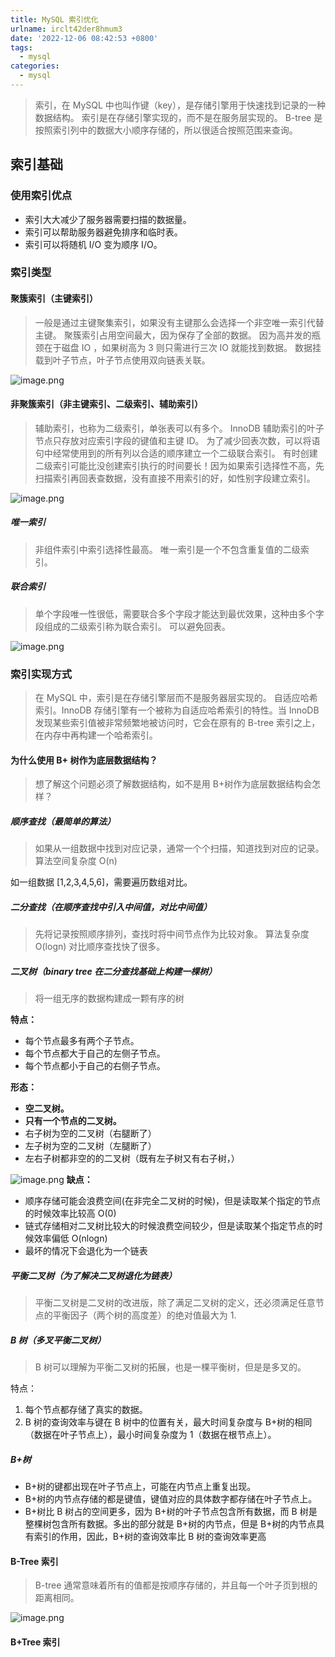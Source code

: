 ```yaml
---
title: MySQL 索引优化
urlname: irclt42der8hmum3
date: '2022-12-06 08:42:53 +0800'
tags:
  - mysql
categories:
  - mysql
---
```


> 索引，在 MySQL 中也叫作键（key），是存储引擎用于快速找到记录的一种数据结构。
> 索引是在存储引擎实现的，而不是在服务层实现的。
> B-tree 是按照索引列中的数据大小顺序存储的，所以很适合按照范围来查询。

## 索引基础

### 使用索引优点

- 索引大大减少了服务器需要扫描的数据量。
- 索引可以帮助服务器避免排序和临时表。
- 索引可以将随机 I/O 变为顺序 I/O。

### 索引类型

#### 聚簇索引（主键索引）

> 一般是通过主键聚集索引，如果没有主键那么会选择一个非空唯一索引代替主键。
> 聚簇索引占用空间最大，因为保存了全部的数据。
> 因为高并发的瓶颈在于磁盘 IO ，如果树高为 3 则只需进行三次 IO 就能找到数据。
> 数据挂载到叶子节点，叶子节点使用双向链表关联。

![image.png](https://cdn.nlark.com/yuque/0/2022/png/25799318/1671152713469-a208cc41-bb43-4eef-a103-ca4b82b003b5.png#averageHue=%23f7f7f7&clientId=udb13fb17-79d3-4&crop=0&crop=0&crop=1&crop=1&from=paste&height=265&id=ud3788764&margin=%5Bobject%20Object%5D&name=image.png&originHeight=529&originWidth=1018&originalType=binary∶=1&rotation=0&showTitle=false&size=89063&status=done&style=none&taskId=ua036846e-1322-41b2-b1ba-ab29a100ef1&title=&width=509)

#### 非聚簇索引（非主键索引、二级索引、辅助索引）

> 辅助索引，也称为二级索引，单张表可以有多个。
> InnoDB 辅助索引的叶子节点只存放对应索引字段的键值和主键 ID。
> 为了减少回表次数，可以将语句中经常使用到的所有列以合适的顺序建立一个二级联合索引。
> 有时创建二级索引可能比没创建索引执行的时间要长！因为如果索引选择性不高，先扫描索引再回表查数据，没有直接不用索引的好，如性别字段建立索引。

![image.png](https://cdn.nlark.com/yuque/0/2022/png/25799318/1671172419662-e49decd5-d9e8-4660-8636-21ff3816ecfb.png#averageHue=%23f8f8f8&clientId=udb13fb17-79d3-4&crop=0&crop=0&crop=1&crop=1&from=paste&height=228&id=u0be7feea&margin=%5Bobject%20Object%5D&name=image.png&originHeight=455&originWidth=933&originalType=binary∶=1&rotation=0&showTitle=false&size=64630&status=done&style=none&taskId=u868071d9-0672-4e8b-a3b4-b146c93c03d&title=&width=466.5)

##### 唯一索引

> 非组件索引中索引选择性最高。
> 唯一索引是一个不包含重复值的二级索引。

##### 联合索引

> 单个字段唯一性很低，需要联合多个字段才能达到最优效果，这种由多个字段组成的二级索引称为联合索引。
> 可以避免回表。

![image.png](https://cdn.nlark.com/yuque/0/2022/png/25799318/1671172939017-c3845183-4ec5-4c33-a554-442c3eadd2e7.png#averageHue=%23f8f8f8&clientId=udb13fb17-79d3-4&crop=0&crop=0&crop=1&crop=1&from=paste&height=282&id=u1ab79ef2&margin=%5Bobject%20Object%5D&name=image.png&originHeight=563&originWidth=1215&originalType=binary∶=1&rotation=0&showTitle=false&size=100302&status=done&style=none&taskId=uaf709742-541d-4656-a6f7-e66cfbb511e&title=&width=607.5)

### 索引实现方式

> 在 MySQL 中，索引是在存储引擎层而不是服务器层实现的。
> 自适应哈希索引。InnoDB 存储引擎有一个被称为自适应哈希索引的特性。当 InnoDB 发现某些索引值被非常频繁地被访问时，它会在原有的 B-tree 索引之上，在内存中再构建一个哈希索引。

#### 为什么使用 B+ 树作为底层数据结构？

> 想了解这个问题必须了解数据结构，如不是用 B+树作为底层数据结构会怎样？

##### 顺序查找（最简单的算法）

> 如果从一组数据中找到对应记录，通常一个个扫描，知道找到对应的记录。
> 算法空间复杂度 O(n)

如一组数据 [1,2,3,4,5,6]，需要遍历数组对比。

##### 二分查找（在顺序查找中引入中间值，对比中间值）

> 先将记录按照顺序排列，查找时将中间节点作为比较对象。
> 算法复杂度 O(logn)
> 对比顺序查找快了很多。

##### 二叉树（binary tree 在二分查找基础上构建一棵树）

> 将一组无序的数据构建成一颗有序的树

**特点：**

- 每个节点最多有两个子节点。
- 每个节点都大于自己的左侧子节点。
- 每个节点都小于自己的右侧子节点。

**形态：**

- **空二叉树。**
- **只有一个节点的二叉树。**
- 右子树为空的二叉树（右腿断了）
- 左子树为空的二叉树（左腿断了）
- 左右子树都非空的的二叉树（既有左子树又有右子树，）

![image.png](https://cdn.nlark.com/yuque/0/2022/png/25799318/1671157676179-c2881cdb-7c74-485f-9275-d6b95e65b9f7.png#averageHue=%23f2f2f2&clientId=udb13fb17-79d3-4&crop=0&crop=0&crop=1&crop=1&from=paste&height=125&id=u259fbddb&margin=%5Bobject%20Object%5D&name=image.png&originHeight=249&originWidth=414&originalType=binary∶=1&rotation=0&showTitle=false&size=37152&status=done&style=none&taskId=ucbac1d5a-0c66-41cd-8a39-fe2a40c1ac5&title=&width=207)
**缺点：**

- 顺序存储可能会浪费空间(在非完全二叉树的时候)，但是读取某个指定的节点的时候效率比较高 O(0)
- 链式存储相对二叉树比较大的时候浪费空间较少，但是读取某个指定节点的时候效率偏低 O(nlogn)
- 最坏的情况下会退化为一个链表

##### 平衡二叉树（为了解决二叉树退化为链表）

> 平衡二叉树是二叉树的改进版，除了满足二叉树的定义，还必须满足任意节点的平衡因子（两个树的高度差）的绝对值最大为 1.

##### B 树（多叉平衡二叉树）

> B 树可以理解为平衡二叉树的拓展，也是一棵平衡树，但是是多叉的。

特点：

1. 每个节点都存储了真实的数据。
2. B 树的查询效率与键在 B 树中的位置有关，最大时间复杂度与 B+树的相同（数据在叶子节点上），最小时间复杂度为 1（数据在根节点上）。

##### B+树

- B+树的键都出现在叶子节点上，可能在内节点上重复出现。
- B+树的内节点存储的都是键值，键值对应的具体数字都存储在叶子节点上。
- B+树比 B 树占的空间更多，因为 B+树的叶子节点包含所有数据，而 B 树是整棵树包含所有数据。多出的部分就是 B+树的内节点，但是 B+树的内节点具有索引的作用，因此，B+树的查询效率比 B 树的查询效率更高

#### B-Tree 索引

> B-tree 通常意味着所有的值都是按顺序存储的，并且每一个叶子页到根的距离相同。

![image.png](https://cdn.nlark.com/yuque/0/2022/png/25799318/1670296493254-3885946c-5770-428b-af63-d25156d98ce1.png#averageHue=%23f6f6f6&clientId=u4fff3aad-9a6a-4&crop=0&crop=0&crop=1&crop=1&from=paste&height=278&id=ude19af5f&margin=%5Bobject%20Object%5D&name=image.png&originHeight=1000&originWidth=1440&originalType=binary∶=1&rotation=0&showTitle=false&size=282910&status=done&style=none&taskId=uef98574d-0103-4559-9881-8f661e09f9f&title=&width=400)

#### B+Tree 索引
